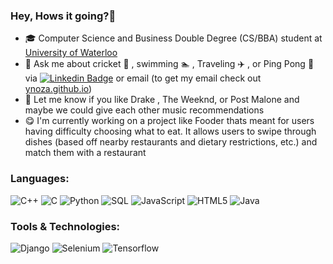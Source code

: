 ### Hey, Hows it going?👋

- 🎓 Computer Science and Business Double Degree (CS/BBA) student at [University of Waterloo](https://cs.uwaterloo.ca/about)
- 💬 Ask me about cricket 🏏 , swimming 🏊 , Traveling ✈️ , or Ping Pong 🏓 via [![Linkedin Badge](https://img.shields.io/badge/-Yash-blue?style=flat-square&logo=Linkedin&logoColor=white&link=https://www.linkedin.com/in/oza/)](https://www.linkedin.com/in/oza/) or email (to get my email check out [ynoza.github.io](link=https://www.ynoza.github.io)) 
- 🎵 Let me know if you like Drake , The Weeknd, or Post Malone and maybe we could give each other music recommendations
- 😋 I'm currently working on a project like Fooder thats meant for users having difficulty choosing what to eat. It allows users to swipe through dishes (based off
nearby restaurants and dietary restrictions, etc.) and match them with a restaurant

### Languages:
![C++](https://img.shields.io/badge/-C++-000000?style=flat&logo=C%2B%2B&logoColor=00599C)
![C](https://img.shields.io/badge/-C-000000?style=flat&logo=C)
![Python](https://img.shields.io/badge/-python-000000?style=flat&logo=python)
![SQL](https://img.shields.io/badge/-SQL-000000?style=flat&logo=MySQL)
![JavaScript](https://img.shields.io/badge/-JavaScript-000000?style=flat&logo=javascript)
![HTML5](https://img.shields.io/badge/-HTML5-000000?style=flat&logo=HTML5)
![Java](https://img.shields.io/badge/-Java-000000?style=flat&logo=Java&logoColor=ffa500)

### Tools & Technologies:
![Django](http://img.shields.io/badge/-Django-000000?style=flat&logo=Django&logoColor=092E20)
![Selenium](http://img.shields.io/badge/-Selenium-000000?style=flat&logo=Selenium&logoColor=092E20)
![Tensorflow](http://img.shields.io/badge/-Tensorflow-000000?style=flat&logo=Tensorflow&logoColor=ee7600)
